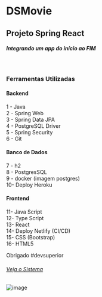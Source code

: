 # DSMovie

<h2> Projeto Spring React</h2>

<h5>Integrando um app do início ao FIM</h5>
<br>
<h3> Ferramentas Utilizadas</h3> 
<h4>Backend</h4>
<p>
1 - Java<br>
2 - Spring Web<br>
3 - Spring Data JPA<br>
4 - PostgreSQL Driver<br>
5 - Spring Security<br>
6 - Git
</p>
<h4>Banco de Dados</h4>
<p>
7 - h2<br>
8 - PostgresSQL<br>
9 - docker (imagem postgres)<br>
10- Deploy Heroku<br>
</p>
<h4>Frontend</h4>
<p>
11- Java Script<br>
12- Type Script<br>
13- React<br>
14- Deploy Netlify (CI/CD)<br>
15- CSS (Bootstrap)<br>
16- HTML5<br>
</p>

Obrigado #devsuperior

<a href="https://fabiano-dsmovie.netlify.app/"><h6>Veja o Sistema</h6><a/>

![image](https://user-images.githubusercontent.com/67827573/168340913-a2a48fe7-e985-49bb-97c1-fa6e8a185a12.png)
